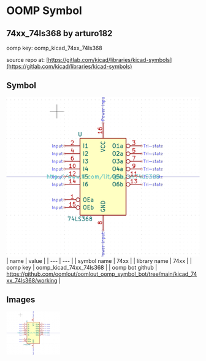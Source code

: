 # OOMP Symbol  
## 74xx_74ls368  by arturo182  
  
oomp key: oomp_kicad_74xx_74ls368  
  
source repo at: [https://gitlab.com/kicad/libraries/kicad-symbols](https://gitlab.com/kicad/libraries/kicad-symbols)  
## Symbol  
  
[![working.png](working_600.png)](working.png)  
| name | value | 
| --- | --- | 
| symbol name | 74xx | 
| library name | 74xx | 
| oomp key | oomp_kicad_74xx_74ls368 | 
| oomp bot github | https://github.com/oomlout/oomlout_oomp_symbol_bot/tree/main/kicad_74xx_74ls368/working | 
## Images  
  
[![working.png](working_140.png)](working.png)  
